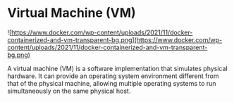# Virtual Machine (VM)

![https://www.docker.com/wp-content/uploads/2021/11/docker-containerized-and-vm-transparent-bg.png](https://www.docker.com/wp-content/uploads/2021/11/docker-containerized-and-vm-transparent-bg.png)

A virtual machine (VM) is a software implementation that simulates physical hardware. It can provide an operating system environment different from that of the physical machine, allowing multiple operating systems to run simultaneously on the same physical host.